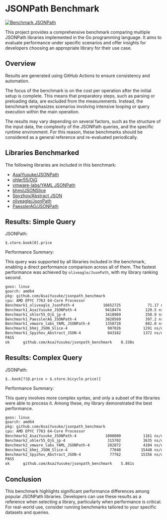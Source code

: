 # JSONPath Benchmark

[![Benchmark JSONPath](https://github.com/AsaiYusuke/jsonpath-benchmark/actions/workflows/build.yml/badge.svg)](https://github.com/AsaiYusuke/jsonpath-benchmark/actions/workflows/build.yml)

This project provides a comprehensive benchmark comparing multiple JSONPath libraries implemented in the Go programming language.
It aims to evaluate performance under specific scenarios and offer insights for developers choosing an appropriate library for their use case.

## Overview

Results are generated using GitHub Actions to ensure consistency and automation.

The focus of the benchmark is on the cost per operation after the initial setup is complete.
This means that preparatory steps, such as parsing or preloading data, are excluded from the measurements.
Instead, the benchmark emphasizes scenarios involving intensive looping or query execution within the main operation.

The results may vary depending on several factors, such as the structure of the input data, the complexity of the JSONPath queries, and the specific runtime environment.
For this reason, these benchmarks should be considered as a general reference and re-evaluated periodically.

## Libraries Benchmarked

The following libraries are included in this benchmark:

- [AsaiYusuke/JSONPath](https://github.com/AsaiYusuke/jsonpath)
- [ohler55/OjG](https://github.com/ohler55/ojg)
- [vmware-labs/YAML JSONPath](https://github.com/vmware-labs/yaml-jsonpath)
- [bhmj/JSONSlice](https://github.com/bhmj/jsonslice)
- [Spyzhov/Abstract JSON](https://github.com/spyzhov/ajson)
- [oliveagle/JsonPath](https://github.com/oliveagle/jsonpath)
- [PaesslerAG/JSONPath](https://github.com/PaesslerAG/jsonpath)

## Results: Simple Query

JSONPath:

``` text
$.store.book[0].price
```

Performance Summary:

This query was supported by all libraries included in the benchmark, enabling a direct performance comparison across all of them.
The fastest performance was achieved by `oliveagle/JsonPath`, with my library ranking second.

``` bash
goos: linux
goarch: amd64
pkg: github.com/AsaiYusuke/jsonpath_benchmark
cpu: AMD EPYC 7763 64-Core Processor                
Benchmark1_oliveagle_JsonPath-4          	16652725	        71.17 ns/op	       0 B/op	       0 allocs/op
Benchmark1_AsaiYusuke_JSONPath-4         	 9418474	       129.5 ns/op	      32 B/op	       2 allocs/op
Benchmark1_ohler55_OjG_jp-4              	 3418969	       350.9 ns/op	    1168 B/op	       2 allocs/op
Benchmark1_PaesslerAG_JSONPath-4         	 3020569	       397.2 ns/op	     208 B/op	       7 allocs/op
Benchmark1_vmware_labs_YAML_JSONPath-4   	 1358728	       882.0 ns/op	     464 B/op	      28 allocs/op
Benchmark1_bhmj_JSON_Slice-4             	  907026	      1291 ns/op	      24 B/op	       1 allocs/op
Benchmark1_Spyzhov_Abstract_JSON-4       	  843162	      1372 ns/op	     472 B/op	      25 allocs/op
PASS
ok  	github.com/AsaiYusuke/jsonpath_benchmark	8.338s

```

## Results: Complex Query

JSONPath:

``` text
$..book[?(@.price > $.store.bicycle.price)]
```

Performance Summary:

This query involves more complex syntax, and only a subset of the libraries were able to process it.
Among these, my library demonstrated the best performance.

``` bash
goos: linux
goarch: amd64
pkg: github.com/AsaiYusuke/jsonpath_benchmark
cpu: AMD EPYC 7763 64-Core Processor                
Benchmark2_AsaiYusuke_JSONPath-4         	 1000000	      1161 ns/op	      96 B/op	       3 allocs/op
Benchmark2_ohler55_OjG_jp-4              	  315702	      3635 ns/op	    6200 B/op	      37 allocs/op
Benchmark2_vmware_labs_YAML_JSONPath-4   	  282872	      4104 ns/op	    4416 B/op	     136 allocs/op
Benchmark2_bhmj_JSON_Slice-4             	   77048	     15448 ns/op	    1784 B/op	      38 allocs/op
Benchmark2_Spyzhov_Abstract_JSON-4       	   77762	     15356 ns/op	    5480 B/op	     223 allocs/op
PASS
ok  	github.com/AsaiYusuke/jsonpath_benchmark	5.861s

```

## Conclusion

This benchmark highlights significant performance differences among popular JSONPath libraries.
Developers can use these results as a reference when selecting a library, particularly when performance is critical.
For real-world use, consider running benchmarks tailored to your specific datasets and queries.
